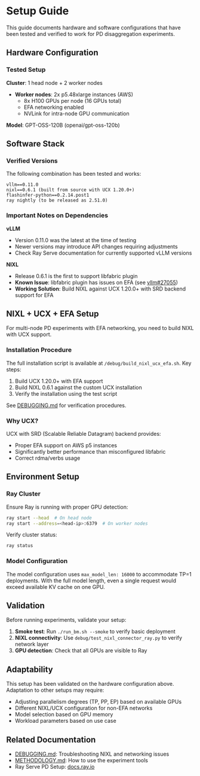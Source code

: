 # Setup Guide

This guide documents hardware and software configurations that have been tested and verified to work for PD disaggregation experiments.

## Hardware Configuration

### Tested Setup

**Cluster**: 1 head node + 2 worker nodes
- **Worker nodes**: 2x p5.48xlarge instances (AWS)
  - 8x H100 GPUs per node (16 GPUs total)
  - EFA networking enabled
  - NVLink for intra-node GPU communication

**Model**: GPT-OSS-120B (openai/gpt-oss-120b)

## Software Stack

### Verified Versions

The following combination has been tested and works:

```
vllm==0.11.0
nixl==0.6.1 (built from source with UCX 1.20.0+)
flashinfer-python==0.2.14.post1
ray nightly (to be released as 2.51.0)
```

### Important Notes on Dependencies

**vLLM**
- Version 0.11.0 was the latest at the time of testing
- Newer versions may introduce API changes requiring adjustments
- Check Ray Serve documentation for currently supported vLLM versions

**NIXL**
- Release 0.6.1 is the first to support libfabric plugin
- **Known Issue**: libfabric plugin has issues on EFA (see [vllm#27055](https://github.com/vllm-project/vllm/issues/27055))
- **Working Solution**: Build NIXL against UCX 1.20.0+ with SRD backend support for EFA

## NIXL + UCX + EFA Setup

For multi-node PD experiments with EFA networking, you need to build NIXL with UCX support.

### Installation Procedure

The full installation script is available at `/debug/build_nixl_ucx_efa.sh`. Key steps:

1. Build UCX 1.20.0+ with EFA support
2. Build NIXL 0.6.1 against the custom UCX installation
3. Verify the installation using the test script

See [DEBUGGING.md](DEBUGGING.md) for verification procedures.

### Why UCX?

UCX with SRD (Scalable Reliable Datagram) backend provides:
- Proper EFA support on AWS p5 instances
- Significantly better performance than misconfigured libfabric
- Correct rdma/verbs usage

## Environment Setup

### Ray Cluster

Ensure Ray is running with proper GPU detection:

```bash
ray start --head  # On head node
ray start --address=<head-ip>:6379  # On worker nodes
```

Verify cluster status:
```bash
ray status
```

### Model Configuration

The model configuration uses `max_model_len: 16000` to accommodate TP=1 deployments. With the full model length, even a single request would exceed available KV cache on one GPU.

## Validation

Before running experiments, validate your setup:

1. **Smoke test**: Run `./run_bm.sh --smoke` to verify basic deployment
2. **NIXL connectivity**: Use `debug/test_nixl_connector_ray.py` to verify network layer
3. **GPU detection**: Check that all GPUs are visible to Ray

## Adaptability

This setup has been validated on the hardware configuration above. Adaptation to other setups may require:
- Adjusting parallelism degrees (TP, PP, EP) based on available GPUs
- Different NIXL/UCX configuration for non-EFA networks
- Model selection based on GPU memory
- Workload parameters based on use case

## Related Documentation

- [DEBUGGING.md](DEBUGGING.md): Troubleshooting NIXL and networking issues
- [METHODOLOGY.md](METHODOLOGY.md): How to use the experiment tools
- Ray Serve PD Setup: [docs.ray.io](https://docs.ray.io/en/master/serve/llm/user-guides/prefill-decode.html)

